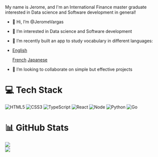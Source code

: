 <!---
JeromeVargas/JeromeVargas is a ✨ special ✨ repository because its `README.md` (this file) appears on your GitHub profile.
You can click the Preview link to take a look at your changes.
--->

My name is Jerome, and I'm an International Finance master graduate interested in Data science and Software development in general!

- 👋 Hi, I’m @JeromeVargas
- 👀 I’m interested in Data science and Software development
- 🌱 I’m recently built an app to study vocabulary in different languages:
- <a href="https://vocabulary-checker.onrender.com/" target="_blank" rel="noopener noreferrer">English</a>

  [French](https://french-vocabulary-checker.netlify.app/) [Japanese](https://japanese-vocabulary-checker.netlify.app/)
- 💞️ I’m looking to collaborate on simple but effective projects


# 💻 Tech Stack
![HTML5](https://img.shields.io/badge/html5-%23E34F26.svg?style=for-the-badge&logo=html5&logoColor=white)
![CSS3](https://img.shields.io/badge/css3-%231572B6.svg?style=for-the-badge&logo=css3&logoColor=white)
![TypeScript](https://img.shields.io/badge/typescript-%23007ACC.svg?style=for-the-badge&logo=typescript&logoColor=white)
![React](https://img.shields.io/badge/react-%2320232a.svg?style=for-the-badge&logo=react&logoColor=%2361DAFB)
![Node](https://img.shields.io/badge/node.js-339933?style=for-the-badge&logo=Node.js&logoColor=white)
![Python](https://img.shields.io/badge/python-3670A0?style=for-the-badge&logo=python&logoColor=ffdd54)
![Go](https://img.shields.io/badge/go-%2300ADD8.svg?style=for-the-badge&logo=go&logoColor=white)


# 📊 GitHub Stats
![](https://github-readme-stats.vercel.app/api?username=JeromeVargas&theme=radical&hide_border=false&include_all_commits=true&count_private=true)<br/>
![](https://github-profile-trophy.vercel.app/?username=JeromeVargas&theme=radical&no-frame=false&no-bg=true&margin-w=4)
